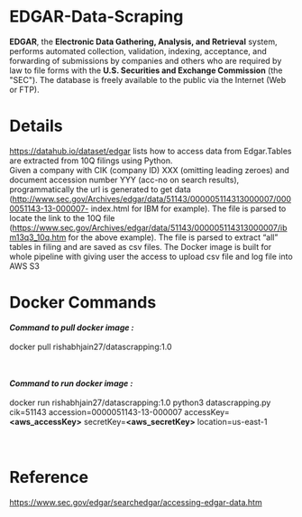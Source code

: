 # EDGAR-Data-Scraping

**EDGAR**, the **Electronic Data Gathering, Analysis, and Retrieval** system, performs automated collection, validation, indexing, acceptance, and forwarding of submissions by companies and others who are required by law to file forms with the **U.S. Securities and Exchange Commission** (the "SEC"). The database is freely available to the public via the Internet (Web or FTP).

# Details
https://datahub.io/dataset/edgar lists how to access data from Edgar.Tables are extracted from 10Q filings using Python.<br>
Given a company with CIK (company ID) XXX (omitting leading zeroes) and document accession
number YYY (acc-no on search results), programmatically the url is generated to get data
(http://www.sec.gov/Archives/edgar/data/51143/000005114313000007/0000051143-13-000007-
index.html for IBM for example). The file is parsed to locate the link to the 10Q file
(https://www.sec.gov/Archives/edgar/data/51143/000005114313000007/ibm13q3_10q.htm for the
above example). The file is parsed to extract “all” tables in filing and are saved as csv files.
The Docker image is built for whole pipeline with giving user the access to upload csv file and log file into AWS S3

# Docker Commands

**_Command to pull docker image :_**<br><br>
docker pull rishabhjain27/datascrapping:1.0<br><br><br>

**_Command to run docker image :_**<br><br>
docker run rishabhjain27/datascrapping:1.0 python3 datascrapping.py cik=51143 accession=0000051143-13-000007 accessKey=**<aws_accessKey>** secretKey=**<aws_secretKey>** location=us-east-1
<br><br><br>

# Reference

https://www.sec.gov/edgar/searchedgar/accessing-edgar-data.htm

